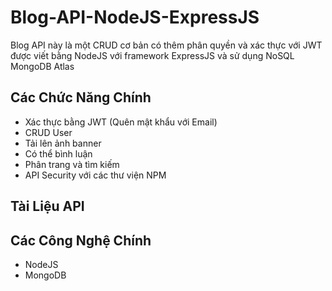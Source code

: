 # Blog-API-NodeJS-ExpressJS

Blog API này là một CRUD cơ bản có thêm phân quyền và xác thực với JWT được viết bằng NodeJS với framework ExpressJS và sử dụng NoSQL MongoDB Atlas

## Các Chức Năng Chính

- Xác thực bằng JWT (Quên mật khẩu với Email)
- CRUD User
- Tải lên ảnh banner
- Có thể bình luận
- Phân trang và tìm kiếm
- API Security với các thư viện NPM

## Tài Liệu API

## Các Công Nghệ Chính

- NodeJS
- MongoDB
